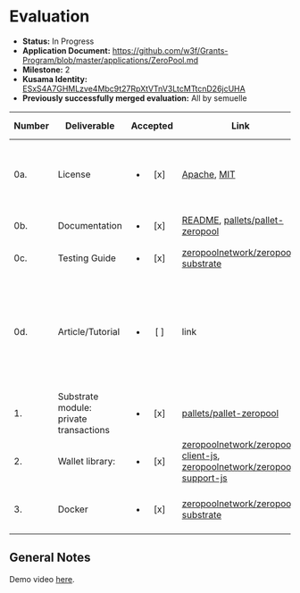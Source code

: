 # Evaluation

- **Status:** In Progress
- **Application Document:** https://github.com/w3f/Grants-Program/blob/master/applications/ZeroPool.md
- **Milestone:** 2
- **Kusama Identity:** [ESxS4A7GHMLzve4Mbc9t27RpXtVTnV3LtcMTtcnD26jcUHA](https://polkascan.io/pre/kusama/account/ESxS4A7GHMLzve4Mbc9t27RpXtVTnV3LtcMTtcnD26jcUHA)
- **Previously successfully merged evaluation:** All by semuelle

| Number | Deliverable | Accepted | Link | Evaluation Notes |
| ------ | ----------- | :------: | ---- |----------------- |
| 0a. | License | <ul><li>[x] </li></ul> | [Apache](https://github.com/zeropoolnetwork/zeropool-substrate/blob/f13adb61ae2720f8703311f1ae5a6c2d85c8b4ca/LICENSE-APACHE), [MIT](https://github.com/zeropoolnetwork/zeropool-substrate/blob/f13adb61ae2720f8703311f1ae5a6c2d85c8b4ca/LICENSE-MIT) | zeropool-substrate under Apache 2.0 and MIT |
| 0b. | Documentation | <ul><li>[x] </li></ul> | [README](https://github.com/zeropoolnetwork/zeropool-substrate/blob/f13adb61ae2720f8703311f1ae5a6c2d85c8b4ca/README.md), [pallets/pallet-zeropool](https://github.com/zeropoolnetwork/zeropool-substrate/blob/f13adb61ae2720f8703311f1ae5a6c2d85c8b4ca/pallets/pallet-zeropool/README.md) | Pallet docs minimal |
| 0c. | Testing Guide | <ul><li>[x] </li></ul> | [zeropoolnetwork/zeropool-substrate](https://github.com/zeropoolnetwork/zeropool-substrate/blob/f13adb61ae2720f8703311f1ae5a6c2d85c8b4ca/README.md#run-the-full-test-environment) | — |
| 0d. | Article/Tutorial | <ul><li>[ ] </li></ul> | link | We will write an article or tutorial that explains the work done as part of the grant.
| 1. | Substrate module: private transactions | <ul><li>[x] </li></ul> | [pallets/pallet-zeropool](https://github.com/zeropoolnetwork/zeropool-substrate/tree/f13adb61ae2720f8703311f1ae5a6c2d85c8b4ca/pallets/pallet-zeropool) | — |
| 2. | Wallet library: | <ul><li>[x] </li></ul> | [zeropoolnetwork/zeropool-client-js](https://github.com/zeropoolnetwork/zeropool-client-js/tree/6ad5c9df144af5c2280aa4ab3e25fcd8ae4bbf73), [zeropoolnetwork/zeropool-support-js](https://github.com/zeropoolnetwork/zeropool-support-js/tree/f6b8a92e9ce9ea065caeb83186a1b3afdbcb731e) | — |
| 3. | Docker | <ul><li>[x] </li></ul> | [zeropoolnetwork/zeropool-substrate](https://github.com/zeropoolnetwork/zeropool-substrate/blob/f13adb61ae2720f8703311f1ae5a6c2d85c8b4ca/docker-compose.full.yml) | Also on DockerHub [here](https://hub.docker.com/r/voidxnull/zeropool-relayer-polkadot) and [here](https://hub.docker.com/r/voidxnull/zeropool-substrate-node) |


## General Notes

Demo video [here](https://www.youtube.com/watch?v=DQ8gbNTOP-g).
